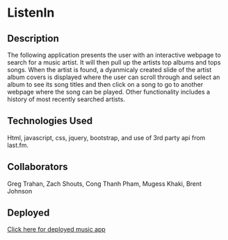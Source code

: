 # ListenIn

## Description

The following application presents the user with an interactive webpage to search for a music artist. It will then pull up the artists top albums and tops songs. When the artist is found, a dyanmicaly created slide of the artist album covers is displayed where the user can scroll through and select an album to see its song titles and then click on a song to go to another webpage where the song can be played. Other functionality includes a history of most recently searched artists.

## Technologies Used

Html, javascript, css, jquery, bootstrap, and use of 3rd party api from last.fm.

## Collaborators

Greg Trahan, Zach Shouts, Cong Thanh Pham, Mugess Khaki, Brent Johnson

## Deployed

[Click here for deployed music app](https://greg-trahan.github.io/ListenIn/)
